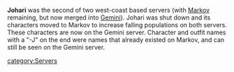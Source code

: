 **Johari** was the second of two west-coast based servers (with
[Markov](Markov "wikilink") remaining, but now merged into
[Gemini](Gemini "wikilink")). Johari was shut down and its characters
moved to Markov to increase falling populations on both servers. These
characters are now on the Gemini server. Character and outfit names with
a "-J" on the end were names that already existed on Markov, and can
still be seen on the Gemini server.

[category:Servers](category:Servers "wikilink")